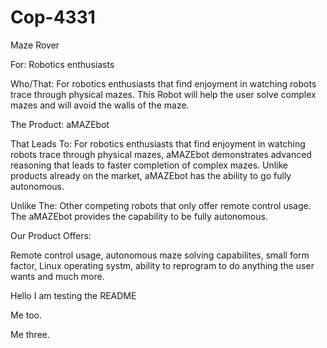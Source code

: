 # Cop-4331
Maze Rover

For:  Robotics enthusiasts

Who/That: 
For robotics enthusiasts that find enjoyment in watching robots trace through physical mazes.
This Robot will help the user solve complex mazes and will avoid the walls of the maze. 

The Product: 
aMAZEbot

That Leads To: 
For robotics enthusiasts that find enjoyment in watching robots trace through physical mazes, aMAZEbot demonstrates advanced reasoning that leads to faster completion of complex mazes. Unlike products already on the market, aMAZEbot has the ability to go fully autonomous.

Unlike The: Other competing robots that only offer remote control usage. The aMAZEbot provides the capability to be fully autonomous. 

Our Product Offers:

Remote control usage, autonomous maze solving capabilites, small form factor, Linux operating systm, ability to reprogram to do anything the user wants and much more.

Hello I am testing the README

Me too.

Me three.
